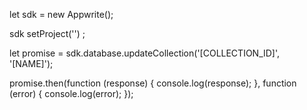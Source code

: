 let sdk = new Appwrite();

sdk
    setProject('')
;

let promise = sdk.database.updateCollection('[COLLECTION_ID]', '[NAME]');

promise.then(function (response) {
    console.log(response);
}, function (error) {
    console.log(error);
});